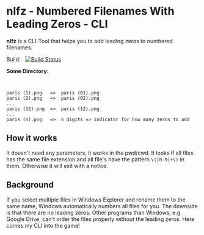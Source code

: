 # nlfz - Numbered Filenames With Leading Zeros - CLI
**nlfz** is a CLI-Tool that helps you to add leading zeros to numbered filenames.

Build: &nbsp; [![Build Status](https://travis-ci.com/phip1611/malloc-log-lib.svg?branch=master)](https://travis-ci.com/phip1611/malloc-log-lib)


**Some Directory:**
```


paris (1).png   =>  paris (01).png
paris (2).png   =>  paris (02).png
...
paris (12).png  =>  paris (12).png
...
paris (n).png   =>  n digits => indicator for how many zeros to add 
```

## How it works
It doesn't need any parameters, it works in the pwd/cwd. It looks if all files has the same file extension
and all file's have the pattern `\([0-9]+\)` in them. Otherwise it will exit with a notice.

## Background
If you select multiple files in Windows Explorer and rename them to the same name, Windows automatically
numbers all files for you. The downside is that there are no leading zeros. Other programs than Windows,
e.g. Google Drive, can't order the files properly without the leading zeros. Here comes my CLI into the game!
